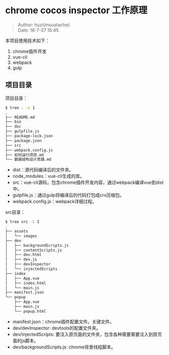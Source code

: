 # chrome cocos inspector 工作原理

> Author: huzi(moustache)<br>
> Date: 18-7-27 15:45

本项目使用技术如下：

 1. chrome插件开发
 2. vue-cli
 3. webpack
 3. gulp

## 项目目录

项目目录：

~~~bash
$ tree . -L 1 
.
├── README.md
├── bin
├── doc
├── gulpfile.js
├── package-lock.json
├── package.json
├── src
├── webpack.config.js
├── 如何运行项目.md
└── 数据结构设计思路.md
~~~

- dist：源代码编译后的文件夹。
- node_modules：vue-cli生成的库。
- src：vue-cli源码，包含chrome插件开发内容，通过webpack编译vue到dist中。
- gulpfile.js：通过gulp将编译后的代码打包成crx压缩包。
- webpack.config.js：webpack详细过程。

src目录：

~~~bash
$ tree src -L 2
.
├── assets
│   └── images
├── dev
│   ├── backgroundScripts.js
│   ├── contentScripts.js
│   ├── dev.html
│   ├── dev.js
│   ├── devInspector
│   └── injectedScripts
├── index
│   ├── App.vue
│   ├── index.html
│   └── main.js
├── manifest.json
└── popup
    ├── App.vue
    ├── main.js
    └── popup.html
~~~

 - manifest.json：chrome插件配置文件。关键文件。
 - dev/devInspector: devtools的配置文件夹。
 - dev/injectedScripts: 要注入原页面的文件夹，包含各种需要需要注入到原页面的js脚本。
 - dev/backgroundScripts.js: chrome背景线程脚本。

 